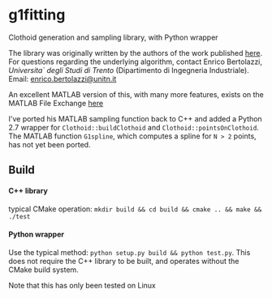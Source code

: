 # g1fitting
Clothoid generation and sampling library, with Python wrapper

The library was originally written by the authors of the work published [here](http://onlinelibrary.wiley.com/doi/10.1002/mma.3114/abstract). For questions regarding the underlying algorithm, contact Enrico Bertolazzi, _Universita` degli Studi di Trento_ (Dipartimento di Ingegneria Industriale). Email: enrico.bertolazzi@unitn.it

An excellent MATLAB version of this, with many more features, exists on the MATLAB File Exchange [here](http://www.mathworks.com/matlabcentral/fileexchange/42113-g1-fitting-with-clothoids)

I've ported his MATLAB sampling function back to C++ and added a Python 2.7 wrapper for `Clothoid::buildClothoid` and `Clothoid::pointsOnClothoid`. The MATLAB function `G1spline`, which computes a spline for `N > 2` points, has not yet been ported.

## Build

#### C++ library
typical CMake operation: `mkdir build && cd build && cmake .. && make && ./test`

#### Python wrapper
Use the typical method: `python setup.py build && python test.py`. This does not require the C++ library to be built, and operates without the CMake build system.

Note that this has only been tested on Linux
